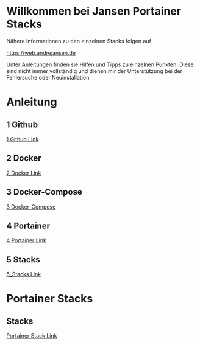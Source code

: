 # Willkommen bei Jansen Portainer Stacks
Nähere Informationen zu den einzelnen Stacks folgen auf 

https://web.andrejansen.de

Unter Anleitungen finden sie Hilfen und Tipps zu einzelnen Punkten. Diese sind nicht immer vollständig und dienen mir der Unterstützung bei der Fehlersuche oder Neuinstallation

# Anleitung

## 1 Github
[1 Github Link](/Anleitungen/1_GitHub/README.md)

## 2 Docker
[2 Docker Link](/Anleitungen/2_Docker/README.md)

## 3 Docker-Compose
[3 Docker-Compose](/Anleitungen/3_Docker-Compose/README.md)

## 4 Portainer
[4 Portainer Link](/Anleitungen/4_Portainer/README.md)

## 5 Stacks
[5_Stacks Link](/Anleitungen/5_Stacks/README.md)

# Portainer Stacks
## Stacks
[Portainer Stack Link](/Portainer/Stacks/README.md)